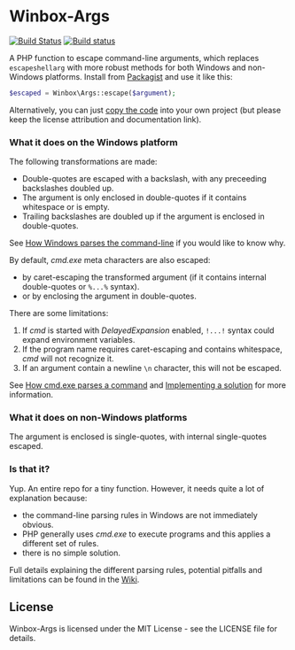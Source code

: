 Winbox-Args
===========

[![Build Status](https://travis-ci.org/johnstevenson/winbox-args.svg?branch=master)](https://travis-ci.org/johnstevenson/winbox-args)
[![Build status](https://ci.appveyor.com/api/projects/status/p4k75qqcyioj0mfl?svg=true)](https://ci.appveyor.com/project/johnstevenson/winbox-args)

A PHP function to escape command-line arguments, which replaces `escapeshellarg` with more robust methods for both Windows and non-Windows platforms. Install from [Packagist][packagist] and use it like this:

```php
$escaped = Winbox\Args::escape($argument);
```

Alternatively, you can just [copy the code][function] into your own project (but please keep the license attribution and documentation link).

### What it does on the Windows platform
The following transformations are made:

* Double-quotes are escaped with a backslash, with any preceeding backslashes doubled up.
* The argument is only enclosed in double-quotes if it contains whitespace or is empty.
* Trailing backslashes are doubled up if the argument is enclosed in double-quotes.

See [How Windows parses the command-line](https://github.com/johnstevenson/winbox-args/wiki/How-Windows-parses-the-command-line) if you would like to know why.

By default, _cmd.exe_ meta characters are also escaped:

* by caret-escaping the transformed argument (if it contains internal double-quotes or `%...%` syntax).
* or by enclosing the argument in double-quotes.

There are some limitations:

1. If _cmd_ is started with _DelayedExpansion_ enabled, `!...!` syntax could expand environment variables.
2. If the program name requires caret-escaping and contains whitespace, _cmd_ will not recognize it.
3. If an argument contain a newline `\n` character, this will not be escaped.

See [How cmd.exe parses a command](https://github.com/johnstevenson/winbox-args/wiki/How-cmd.exe-parses-a-command) and [Implementing a solution](https://github.com/johnstevenson/winbox-args/wiki/Implementing-a-solution) for more information.

### What it does on non-Windows platforms
The argument is enclosed is single-quotes, with internal single-quotes escaped.

### Is that it?
Yup. An entire repo for a tiny function. However, it needs quite a lot of explanation because:

* the command-line parsing rules in Windows are not immediately obvious.
* PHP generally uses _cmd.exe_ to execute programs and this applies a different set of rules.
* there is no simple solution.

Full details explaining the different parsing rules, potential pitfalls and limitations can be found in the [Wiki][wiki].

## License
Winbox-Args is licensed under the MIT License - see the LICENSE file for details.

[function]: https://github.com/johnstevenson/winbox-args/blob/master/src/Args.php#L15
[wiki]:https://github.com/johnstevenson/winbox-args/wiki/Home
[packagist]: https://packagist.org/packages/winbox/args
